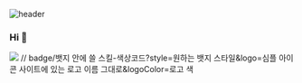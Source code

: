 

<!--
**hee2425/hee2425** is a ✨ _special_ ✨ repository because its `README.md` (this file) appears on your GitHub profile.

Here are some ideas to get you started:

- 🔭 I’m currently working on ...
- 🌱 I’m currently learning ...
- 👯 I’m looking to collaborate on ...
- 🤔 I’m looking for help with ...
- 💬 Ask me about ...
- 📫 How to reach me: ...
- 😄 Pronouns: ...
- ⚡ Fun fact: ...
-->

![header](https://capsule-render.vercel.app/api?type=wave&color=95B545&height=300&section=header&text=zzahee&fontSize=90)

### Hi 👋

<img src="https://img.shields.io/badge/React-61DAFB?style=flat-square&logo=React&logoColor=white"/>
// badge/뱃지 안에 쓸 스킬-색상코드?style=원하는 뱃지 스타일&logo=심플 아이콘 사이트에 있는 로고 이름 그대로&logoColor=로고 색

